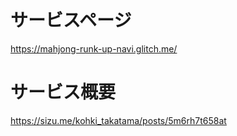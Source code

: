 # サービスページ  
https://mahjong-runk-up-navi.glitch.me/  
# サービス概要  
https://sizu.me/kohki_takatama/posts/5m6rh7t658at  

